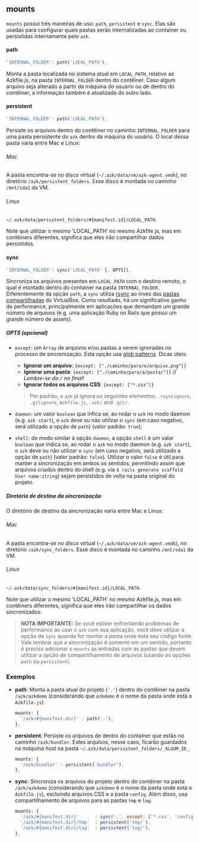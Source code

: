 ## mounts

`mounts` possui três maneiras de uso: `path`, `persistent` e `sync`. Elas são usadas para configurar quais pastas serão internalizadas ao container ou persistidas internamente pelo `azk`.

#### path

```js
'INTERNAL_FOLDER': path('LOCAL_PATH'),
```

Monta a pasta localizada no sistema atual em `LOCAL_PATH`, relativo ao Azkfile.js, na pasta `INTERNAL_FOLDER` dentro do contêiner. Caso algum arquivo seja alterado a partir da máquina do usuário ou de dentro do contêiner, a informação também é atualizada do outro lado.

#### persistent

```js
'INTERNAL_FOLDER': path('LOCAL_PATH'),
```

Persiste os arquivos dentro do contêiner no caminho `INTERNAL_FOLDER` para uma pasta persistente do `azk` dentro da máquina do usuário. O local dessa pasta varia entre Mac e Linux:

###### Mac

A pasta encontra-se no disco virtual (`~/.azk/data/vm/azk-agent.vmdk`), no diretório `/azk/persistent_folders`. Esse disco é montada no caminho `/mnt/sda1` da VM.
 
###### Linux

`~/.azk/data/persistent_folders/#{manifest.id}/LOCAL_PATH`.

Note que utilizar o mesmo 'LOCAL_PATH' no mesmo Azkfile.js, mas em contêiners diferentes, significa que eles irão compartilhar dados persistidos.

#### sync

```js
'INTERNAL_FOLDER': sync('LOCAL_PATH' [, OPTS]),
```

Sincroniza os arquivos presentes em `LOCAL_PATH` com o destino remoto, o qual é montado dentro do container na pasta `INTERNAL_FOLDER`. Diferentemente da opção `path`, a `sync` utiliza [rsync](https://rsync.samba.org/) ao invés das [pastas compartilhadas](https://www.virtualbox.org/manual/ch04.html#sharedfolders) do VirtualBox. Como resultado, há um significativo ganho de performance, principalmente em aplicações que demandam um grande número de arquivos (e.g. uma aplicação Ruby on Rails que possui um grande número de assets).

##### OPTS (opcional)

* `except`: um `Array` de arquivos e/ou pastas a serem ignoradas no processo de sincronização. Esta opção usa [glob patterns](http://teaching.idallen.com/dat2330/06w/notes/glob_patterns.txt). Dicas úteis:
  * **Ignorar um arquivo**: `{except: ["./caminho/para/o/arquivo.png"]}`
  * **Ignorar uma pasta**: `{except: ["./caminho/para/a/pasta/"]}` // *Lembre-se da `/` no final!*
  * **Ignorar todos os arquivos CSS**: `{except: ["*.css"]}`

  > Por padrão, o `azk` já ignora os seguintes elementos: `.rsyncignore`, `.gitignore`, `Azkfile.js`, `.azk/` and `.git/`.

* `daemon`: um valor `boolean` que infica se, ao rodar o `azk` no modo daemon (e.g. `azk start`), o `azk` deve ou não utilizar o `sync` (em caso negativo, será utilizado a opção de `path`) (valor padrão: `true`);
* `shell`: de modo similar à opção `daemon`, a opção `shell` é um  valor `boolean` que indica se, ao rodar o `azk` no modo daemon (e.g. `azk start`), o `azk` deve ou não utilizar o `sync` (em caso negativo, será utilizado a opção de `path`) (valor padrão: `false`). Utilizar o valor `false` é útil para manter a sincronização em ambos os sentidos, permitindo assim que arquivos criados dentro do shell (e.g. via `$ rails generate scaffold User name:string`) sejam persistidos de volta na pasta original do projeto.

##### Diretório de destino da sincronização

O diretório de destino da sincronização varia entre Mac e Linux:

###### Mac

A pasta encontra-se no disco virtual (`~/.azk/data/vm/azk-agent.vmdk`), no diretório `/azk/sync_folders`. Esse disco é montada no caminho `/mnt/sda1` da VM.
 
###### Linux

`~/.azk/data/sync_folders/#{manifest.id}/LOCAL_PATH`.

Note que utilizar o mesmo 'LOCAL_PATH' no mesmo Azkfile.js, mas em contêiners diferentes, significa que eles irão compartilhar os dados sincronizados.

> **NOTA IMPORTANTE:** Se você estiver enfrentando problemas de performance ao usar o `azk` com sua aplicação, você deve utilizar a opção de `sync` quando for montar a pasta onde está seu código fonte. Vale lembrar que a sincronização é somente em um sentido, portanto é preciso adicionar o `mounts` as entradas com as pastas que devem utilizar a opção de compartilhamento de arquivos (usando as opções `path` ou `persistent`).

### Exemplos

* __path__: Monta a pasta atual do projeto (`'.'`) dentro do contêiner na pasta `/azk/azkdemo` (considerando que `azkdemo` é o nome da pasta onde está o `Azkfile.js`).

  ```js
  mounts: {
    '/azk/#{manifest.dir}' : path('.'),
  },
  ```

* __persistent__: Persiste os arquivos de dentro do container que estão no caminho `/azk/bundler`. Estes arquivos, nesse caso, ficarão guardados na _máquina host_ na pasta `~/.azk/data/persistent_folders/_ALGUM_ID_`.

  ```js
  mounts: {
    '/azk/bundler' : persistent('bundler'),
  },
  ```

* __sync__: Sincroniza os arquivos do projeto dentro do contêiner na pasta `/azk/azkdemo` (considerando que `azkdemo` é o nome da pasta onde está o `Azkfile.js`), excluindo arquivos CSS e a pasta `config`. Além disso, usa compartilhamento de arquivos para as pastas `tmp` e `log`.

  ```js
  mounts: {
    '/azk/#{manifest.dir}'      : sync('.', except: ['*.css', 'config/']),
    '/azk/#{manifest.dir}/tmp'  : persistent('tmp/'),
    '/azk/#{manifest.dir}/log'  : persistent('log/'),
  },
  ```
